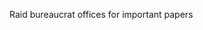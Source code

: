 Raid bureaucrat offices for important papers
<!--stackedit_data:
eyJoaXN0b3J5IjpbMTQyMDIxNjc2MSwtOTA2MDYxMjMyXX0=
-->